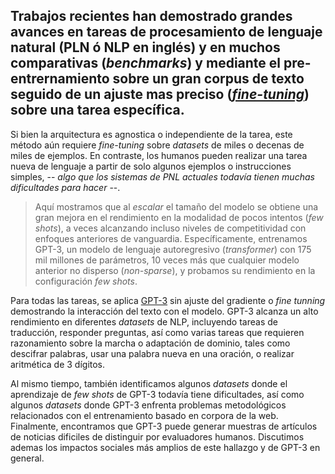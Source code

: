 ## Trabajos recientes han demostrado grandes avances en tareas de procesamiento de lenguaje natural (PLN ó NLP en inglés) y en muchos comparativas (_benchmarks_) y  mediante el pre-entrernamiento sobre un gran corpus de texto seguido de un ajuste mas preciso (_[fine-tuning](#)_) sobre una tarea específica. 

Si bien la arquitectura es agnostica o independiente de la tarea, este método aún requiere _fine-tuning_ sobre _datasets_ de miles o decenas de miles de ejemplos. En contraste, los humanos pueden realizar una tarea nueva de lenguaje a partir de solo algunos ejemplos o instrucciones simples, -- _algo que los sistemas de PNL actuales todavía tienen muchas dificultades para hacer_ --. 

> Aquí mostramos que al _escalar_ el tamaño del modelo se obtiene una gran mejora en el rendimiento en la modalidad de pocos intentos (_few shots_), a veces alcanzando incluso niveles de competitividad con enfoques anteriores de vanguardia. Específicamente, entrenamos GPT-3, un modelo de lenguaje autoregresivo (_transformer_) con 175 mil millones de parámetros, 10 veces más que cualquier modelo anterior no disperso (_non-sparse_), y probamos su rendimiento en la configuración _few shots_. 

Para todas las tareas, se aplica [GPT-3](#) sin ajuste del gradiente o _fine tunning_ demostrando la interacción del texto con el modelo. GPT-3 alcanza un alto rendimiento en diferentes _datasets_ de NLP, incluyendo tareas de traducción, responder preguntas, así como varias tareas que requieren razonamiento sobre la marcha o adaptación de dominio, tales como descifrar palabras, usar una palabra nueva en una oración, o realizar aritmética de 3 dígitos. 

Al mismo tiempo, también identificamos algunos _datasets_ donde el aprendizaje de _few shots_ de GPT-3 todavía tiene dificultades, así como algunos _datasets_ donde GPT-3 enfrenta problemas metodológicos relacionados con el entrenamiento basado en corpora de la web. Finalmente, encontramos que GPT-3 puede generar muestras de artículos de noticias dificiles de distinguir por evaluadores humanos. Discutimos ademas los impactos sociales más amplios de este hallazgo y de GPT-3 en general.
